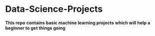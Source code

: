 # Data-Science-Projects

**This repo contains basic machine learning projects which will help a beginner to get things going**

